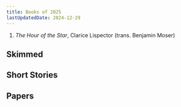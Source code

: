 ```yaml
---
title: Books of 2025
lastUpdatedDate: 2024-12-29
---
```


1. *The Hour of the Star*, Clarice Lispector (trans. Benjamin Moser)

## Skimmed

## Short Stories

## Papers